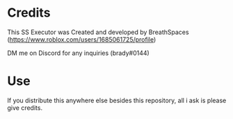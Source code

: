# Credits
This SS Executor was Created and developed by BreathSpaces (https://www.roblox.com/users/1685061725/profile)

DM me on Discord for any inquiries (brady#0144)
# Use
If you distribute this anywhere else besides this repository, all i ask is please give credits.
